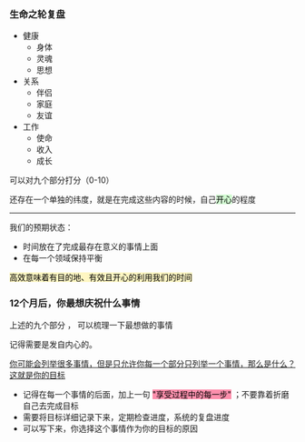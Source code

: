 
### 生命之轮复盘

- 健康
	- 身体
	- 灵魂
	- 思想
- 关系
	- 伴侣
	- 家庭
	- 友谊
- 工作
	- 使命
	- 收入
	- 成长

可以对九个部分打分（0-10）

还存在一个单独的纬度，就是在完成这些内容的时候，自己<mark style="background: #BBFABBA6;">开心</mark>的程度

---

我们的预期状态：
- 时间放在了完成最存在意义的事情上面
- 在每一个领域保持平衡

<mark style="background: #FFF3A3A6;">高效意味着有目的地、有效且开心的利用我们的时间</mark>

### 12个月后，你最想庆祝什么事情

上述的九个部分 ， 可以梳理一下最想做的事情

记得需要是发自内心的。

<u>你可能会列举很多事情，但是只允许你每一个部分只列举一个事情，那么是什么？ 这就是你的目标</u>

- 记得在每一个事情的后面，加上一句 <mark style="background: #FF5582A6;">"享受过程中的每一步"</mark> ；不要靠着折磨自己去完成目标
- 需要将目标详细记录下来，定期检查进度，系统的复盘进度
- 可以写下来，你选择这个事情作为你的目标的原因


